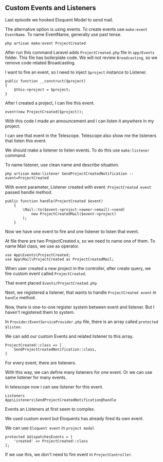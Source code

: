 ## Custom Events and Listeners ##

Last episode we hooked Eloquent Model to send mail.

The alternative option is using events. To create events use `make:event EventName`. To name EventName, generally use past tense.

`php artisan make:event ProjectCreated`

 After run this command Laravel adds `ProjectCreated.php` file in `app/Events` folder.
 This file has boilerplate code. We will not review `Broadcasting`, so we remove code related Broadcasting.
 
 I want to fire an event, so I need to inject `$project` instance to Listener.
 
 ```
 public function __construct($project)
 {
     $this->project = $project;
 }
 ```
 
 After I created a project, I can fire this event.

`event(new ProjectCreated($project));`

With this code I made an announcement and i can listen it anywhere in my project.

I can see that event in the Telescope. Telescope also show me the listeners that listen this event.

We should make a listener to listen events. To do this use `make:listener` command.

To name listener, use clean name and describe situation.

`php artisan make:listener SendProjectCreatedNotification --event=ProjectCreated`

With event parameter, Listener created with event. `ProjectCreated event` passed handle method.

```
public function handle(ProjectCreated $event)
    {
        \Mail::to($event->project->owner->email)->send(
            new ProjectCreatedMail($event->project)
        );
    }
```

Now we have one event to fire and one listener to listen that event.

At file there are two ProjectCreated s, so we need to name one of them. To name Mail class, we use as operator.  

```
use App\Events\ProjectCreated;
use App\Mail\ProjectCreated as ProjectCreatedMail;
```

When user created a new project in the controller, after create query, we fire custom event called `ProjectCreated`.

That event placed `Events/ProjectCreated.php`

Next, we registered a listener, that wants to handle `ProjectCreated event` in `handle` method.

Now, there is one-to-one register system between event and listener. But I haven't registered them to system.

In `Provider/EventServiceProvider.php` file, there is an array called `protected $listen`.

We can add our custom Events and related listener to this array.

```
ProjectCreated::class => [
    SendProjectCreatedNotification::class,
]
```

For every event, there are listeners. 

With this way, we can define many listeners for one event. Or we can use same listener for many events.

In telescope now i can see listener for this event. 

```
Listeners
App\Listeners\SendProjectCreatedNotification@handle  
```

Events an Listeners at first seem to complex. 

We used custom event but Eloquents has already fired its own event.

We can use `Eloquent event` in `project model`

```
protected $dispatchesEvents = [
    'created' => ProjectCreated::class
];
```

If we use this, we don't need to fire event in `ProjectController`.